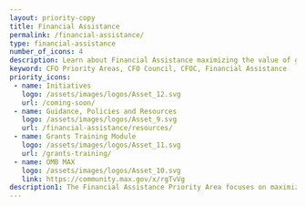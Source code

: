 ```yaml
---
layout: priority-copy
title: Financial Assistance
permalink: /financial-assistance/
type: financial-assistance
number_of_icons: 4
description: Learn about Financial Assistance maximizing the value of grant funding.
keyword: CFO Priority Areas, CFO Council, CFOC, Financial Assistance
priority_icons: 
 - name: Initiatives
   logo: /assets/images/logos/Asset_12.svg
   url: /coming-soon/
 - name: Guidance, Policies and Resources
   logo: /assets/images/logos/Asset_9.svg
   url: /financial-assistance/resources/
 - name: Grants Training Module
   logo: /assets/images/logos/Asset_11.svg
   url: /grants-training/
 - name: OMB MAX
   logo: /assets/images/logos/Asset_10.svg
   link: https://community.max.gov/x/rgTvVg   
description1: The Financial Assistance Priority Area focuses on maximizing the value of grant funding by applying a risk-based, data-driven framework that balances compliance requirements with demonstrating successful results for the American taxpayer.
---
```




